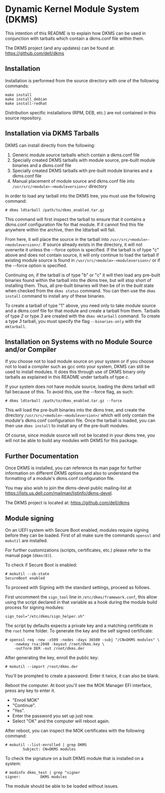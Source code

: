 Dynamic Kernel Module System (DKMS)
==
This intention of this README is to explain how DKMS can be used in conjunction
with tarballs which contain a dkms.conf file within them.

The DKMS project (and any updates) can be found at: https://github.com/dell/dkms

Installation
--

Installation is performed from the source directory with one of the following
commands:

```
make install
make install_debian
make install-redhat
```

Distribution specific installations (RPM, DEB, etc.) are not contained in this
source repository.


Installation via DKMS Tarballs
--

DKMS can install directly from the following:

1. Generic module source tarballs which contain a dkms.conf file
2. Specially created DKMS tarballs with module source, pre-built module
   binaries and a dkms.conf file
3. Specially created DKMS tarballs with pre-built module binaries and a
   dkms.conf file
4. Manual placement of module source and dkms.conf file into
   `/usr/src/<module>-<moduleversion>/` directory

In order to load any tarball into the DKMS tree, you must use the following
command:

```
# dkms ldtarball /path/to/dkms_enabled.tar.gz
```

This command will first inspect the tarball to ensure that it contains a
dkms.conf configuration file for that module.  If it cannot find this file
anywhere within the archive, then the ldtarball will fail.

From here, it will place the source in the tarball into
`/usr/src/<module>-<moduleversion>/`. If source already exists in the directory,
it will not overwrite it unless the --force option is specified. If the tarball
is of type "c" above and does not contain source, it will only continue to load
the tarball if existing module source is found in
`/usr/src/<module>-<moduleversion>/` or if the --force option is specified.

Continuing on, if the tarball is of type "b" or "c" it will then load any
pre-built binaries found within the tarball into the dkms tree, but will stop
short of installing them.  Thus, all pre-built binaries will then be of in the
*built* state when checked from the `dkms status` command.  You can then use the
`dkms install` command to install any of these binaries.

To create a tarball of type "1" above, you need only to take module source and a
dkms.conf file for that module and create a tarball from them.  Tarballs of
type *2* or type *3* are created with the `dkms mktarball` command.  To create
a type *3* tarball, you must specify the flag `--binaries-only` with the
`mktarball`.



Installation on Systems with no Module Source and/or Compiler
--

If you choose not to load module source on your system or if you choose not to
load a compiler such as gcc onto your system, DKMS can still be used to install
modules.  It does this through use of DKMS binary only tarballs as explained in
this README under tarballs of type *c*.

If your system does not have module source, loading the dkms tarball will fail
because of this.  To avoid this, use the --force flag, as such:

```
# dkms ldtarball /path/to/dkms_enabled.tar.gz --force
```

This will load the pre-built binaries into the dkms tree, and create the
directory `/usr/src/<module>-<moduleversion>/` which will only contain the
module's dkms.conf configuration file.  Once the tarball is loaded, you can then
use `dkms install` to install any of the pre-built modules.

Of course, since module source will not be located in your dkms tree, you will
not be able to build any modules with DKMS for this package.


Further Documentation
--

Once DKMS is installed, you can reference its man page for further information
on different DKMS options and also to understand the formatting of a module's
dkms.conf configuration file.

You may also wish to join the dkms-devel public mailing-list at
https://lists.us.dell.com/mailman/listinfo/dkms-devel.

The DKMS project is located at: https://github.com/dell/dkms


Module signing
--

On an UEFI system with Secure Boot enabled, modules require signing before they
can be loaded. First of all make sure the commands `openssl` and `mokutil` are
installed.

For further customizations (scripts, certificates, etc.) please refer to the
manual page (`dkms(8)`).

To check if Secure Boot is enabled:

```
# mokutil --sb-state
SecureBoot enabled
```

To proceed with Signing with the standard settings, proceed as follows.

First uncomment the `sign_tool` line in `/etc/dkms/framework.conf`, this allow
using the script declared in that variable as a hook during the module build
process for signing modules:

```
sign_tool="/etc/dkms/sign_helper.sh"
```

The script by defaults expects a private key and a matching certificate in the
`root` home folder. To generate the key and the self signed certificate:

```
# openssl req -new -x509 -nodes -days 36500 -subj "/CN=DKMS modules" \
    -newkey rsa:2048 -keyout /root/dkms.key \
    -outform DER -out /root/dkms.der
```

After generating the key, enroll the public key:

```
# mokutil --import /root/dkms.der
```

You'll be prompted to create a password. Enter it twice, it can also be blank.

Reboot the computer. At boot you'll see the MOK Manager EFI interface, press any
key to enter it.

- "Enroll MOK"
- "Continue".
- "Yes".
- Enter the password you set up just now.
- Select "OK" and the computer will reboot again.

After reboot, you can inspect the MOK certificates with the following command:

```
# mokutil --list-enrolled | grep DKMS
        Subject: CN=DKMS modules
```

To check the signature on a built DKMS module that is installed on a system:

```
# modinfo dkms_test | grep ^signer
signer:         DKMS modules
```

The module should be able to be loaded without issues.

